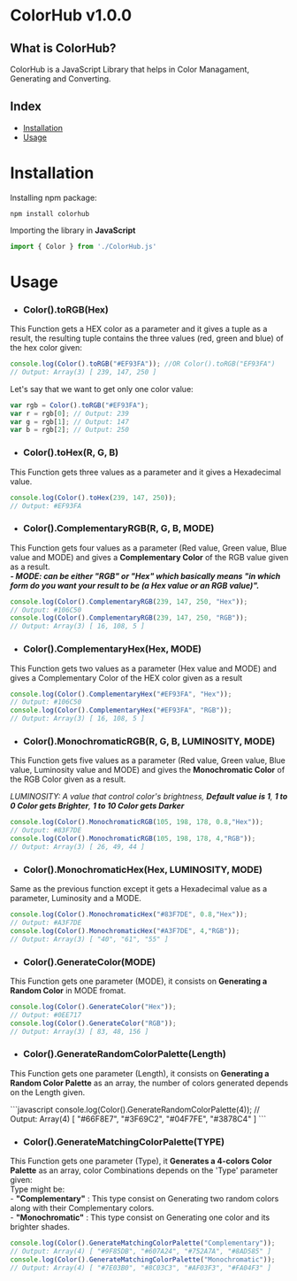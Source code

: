 # ColorHub v1.0.0
<h2>What is ColorHub?</h2>
<p>ColorHub is a JavaScript Library that helps in Color Managament, Generating and Converting.</p>

<h2>Index</h2>

  - [Installation](#Installation)
  - [Usage](#Usage)
  
# Installation
<p>Installing npm package:</p>

```
npm install colorhub
```
<p>Importing the library in <b>JavaScript</b></p>

```javascript
import { Color } from './ColorHub.js'

```

# Usage
- <h3>Color().toRGB(Hex)</h3>

<p>This Function gets a HEX color as a parameter and it gives a tuple as a result, the resulting tuple contains the three values (red, green and blue) of the hex color given: </p>

```javascript
console.log(Color().toRGB("#EF93FA")); //OR Color().toRGB("EF93FA")
// Output: Array(3) [ 239, 147, 250 ]
```
<p>Let's say that we want to get only one color value:</p>

```javascript
var rgb = Color().toRGB("#EF93FA");
var r = rgb[0]; // Output: 239
var g = rgb[1]; // Output: 147
var b = rgb[2]; // Output: 250
```
- <h3>Color().toHex(R, G, B)</h3>
<p>This Function gets three values as a parameter and it gives a Hexadecimal value.</p>

```javascript
console.log(Color().toHex(239, 147, 250));
// Output: #EF93FA
```

- <h3>Color().ComplementaryRGB(R, G, B, MODE)</h3>
<p>This Function gets four values as a parameter (Red value, Green value, Blue value and MODE) and gives a <b>Complementary Color</b> of the RGB value given as a result.<br><b><i> - MODE: can be either "RGB" or "Hex" which basically means "in which form do you want your result to be (a Hex value or an RGB value)".</i></b></p>

```javascript
console.log(Color().ComplementaryRGB(239, 147, 250, "Hex"));
// Output: #106C50
console.log(Color().ComplementaryRGB(239, 147, 250, "RGB"));
// Output: Array(3) [ 16, 108, 5 ]
```

- <h3>Color().ComplementaryHex(Hex, MODE)</h3>
<p>This Function gets two values as a parameter (Hex value and MODE) and gives a Complementary Color of the HEX color given as a result</p>

```javascript
console.log(Color().ComplementaryHex("#EF93FA", "Hex"));
// Output: #106C50
console.log(Color().ComplementaryHex("#EF93FA", "RGB"));
// Output: Array(3) [ 16, 108, 5 ]
```

- <h3>Color().MonochromaticRGB(R, G, B, LUMINOSITY, MODE)</h3>
<p>This Function gets five values as a parameter (Red value, Green value, Blue value, Luminosity value and MODE) and gives the <b>Monochromatic Color</b> of the RGB Color given as a result.</p>
<p><i>LUMINOSITY: A value that control color's brightness, <b>Default value is 1</b>, <b>1 to 0 Color gets Brighter</b>, <b>1 to 10 Color gets Darker</b></i></p>

```javascript
console.log(Color().MonochromaticRGB(105, 198, 178, 0.8,"Hex"));
// Output: #83F7DE
console.log(Color().MonochromaticRGB(105, 198, 178, 4,"RGB"));
// Output: Array(3) [ 26, 49, 44 ]
```

- <h3>Color().MonochromaticHex(Hex, LUMINOSITY, MODE)</h3>
<p>Same as the previous function except it gets a Hexadecimal value as a parameter, Luminosity and a MODE.</p>

```javascript
console.log(Color().MonochromaticHex("#83F7DE", 0.8,"Hex"));
// Output: #A3F7DE
console.log(Color().MonochromaticHex("#A3F7DE", 4,"RGB"));
// Output: Array(3) [ "40", "61", "55" ]
```

- <h3>Color().GenerateColor(MODE)</h3>
<p>This Function gets one parameter (MODE), it consists on <b>Generating a Random Color</b> in MODE fromat.</p>

```javascript
console.log(Color().GenerateColor("Hex"));
// Output: #0EE717
console.log(Color().GenerateColor("RGB"));
// Output: Array(3) [ 83, 48, 156 ]
```

- <h3>Color().GenerateRandomColorPalette(Length)</h3>
<p>This Function gets one parameter (Length), it consists on <b>Generating a Random Color Palette</b> as an array, the number of colors generated depends on the Length given.</p>
```javascript
console.log(Color().GenerateRandomColorPalette(4));
// Output: Array(4) [ "#66F8E7", "#3F69C2", "#04F7FE", "#3878C4" ]
```

- <h3>Color().GenerateMatchingColorPalette(TYPE)</h3>
<p>This Function gets one parameter (Type), it <b>Generates a 4-colors Color Palette</b> as an array, color Combinations depends on the 'Type' parameter given:
<br>Type might be:<br>
- <b>"Complementary"</b> : This type consist on Generating two random colors along with their Complementary colors.<br>
- <b>"Monochromatic"</b> : This type consist on Generating one color and its brighter shades.</p>
</p>

```javascript
console.log(Color().GenerateMatchingColorPalette("Complementary"));
// Output: Array(4) [ "#9F85DB", "#607A24", "#752A7A", "#8AD585" ]
console.log(Color().GenerateMatchingColorPalette("Monochromatic"));
// Output: Array(4) [ "#7E03B0", "#8C03C3", "#AF03F3", "#FA04F3" ]
```
